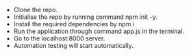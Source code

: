 * Clone the repo.
* Initialise the repo by running command npm init -y.
* Install the required dependencies by npm i <packageName>
* Run the application through command app.js in the terminal.
* Go to the localhost:8000 server.
* Automation testing will start automatically.
